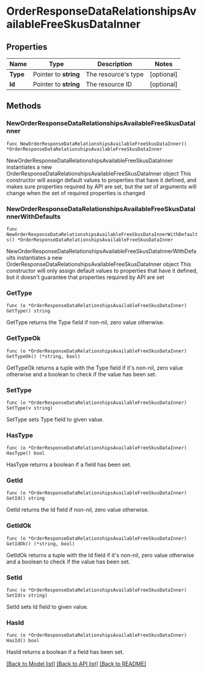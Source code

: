 # OrderResponseDataRelationshipsAvailableFreeSkusDataInner

## Properties

Name | Type | Description | Notes
------------ | ------------- | ------------- | -------------
**Type** | Pointer to **string** | The resource&#39;s type | [optional] 
**Id** | Pointer to **string** | The resource ID | [optional] 

## Methods

### NewOrderResponseDataRelationshipsAvailableFreeSkusDataInner

`func NewOrderResponseDataRelationshipsAvailableFreeSkusDataInner() *OrderResponseDataRelationshipsAvailableFreeSkusDataInner`

NewOrderResponseDataRelationshipsAvailableFreeSkusDataInner instantiates a new OrderResponseDataRelationshipsAvailableFreeSkusDataInner object
This constructor will assign default values to properties that have it defined,
and makes sure properties required by API are set, but the set of arguments
will change when the set of required properties is changed

### NewOrderResponseDataRelationshipsAvailableFreeSkusDataInnerWithDefaults

`func NewOrderResponseDataRelationshipsAvailableFreeSkusDataInnerWithDefaults() *OrderResponseDataRelationshipsAvailableFreeSkusDataInner`

NewOrderResponseDataRelationshipsAvailableFreeSkusDataInnerWithDefaults instantiates a new OrderResponseDataRelationshipsAvailableFreeSkusDataInner object
This constructor will only assign default values to properties that have it defined,
but it doesn't guarantee that properties required by API are set

### GetType

`func (o *OrderResponseDataRelationshipsAvailableFreeSkusDataInner) GetType() string`

GetType returns the Type field if non-nil, zero value otherwise.

### GetTypeOk

`func (o *OrderResponseDataRelationshipsAvailableFreeSkusDataInner) GetTypeOk() (*string, bool)`

GetTypeOk returns a tuple with the Type field if it's non-nil, zero value otherwise
and a boolean to check if the value has been set.

### SetType

`func (o *OrderResponseDataRelationshipsAvailableFreeSkusDataInner) SetType(v string)`

SetType sets Type field to given value.

### HasType

`func (o *OrderResponseDataRelationshipsAvailableFreeSkusDataInner) HasType() bool`

HasType returns a boolean if a field has been set.

### GetId

`func (o *OrderResponseDataRelationshipsAvailableFreeSkusDataInner) GetId() string`

GetId returns the Id field if non-nil, zero value otherwise.

### GetIdOk

`func (o *OrderResponseDataRelationshipsAvailableFreeSkusDataInner) GetIdOk() (*string, bool)`

GetIdOk returns a tuple with the Id field if it's non-nil, zero value otherwise
and a boolean to check if the value has been set.

### SetId

`func (o *OrderResponseDataRelationshipsAvailableFreeSkusDataInner) SetId(v string)`

SetId sets Id field to given value.

### HasId

`func (o *OrderResponseDataRelationshipsAvailableFreeSkusDataInner) HasId() bool`

HasId returns a boolean if a field has been set.


[[Back to Model list]](../README.md#documentation-for-models) [[Back to API list]](../README.md#documentation-for-api-endpoints) [[Back to README]](../README.md)


